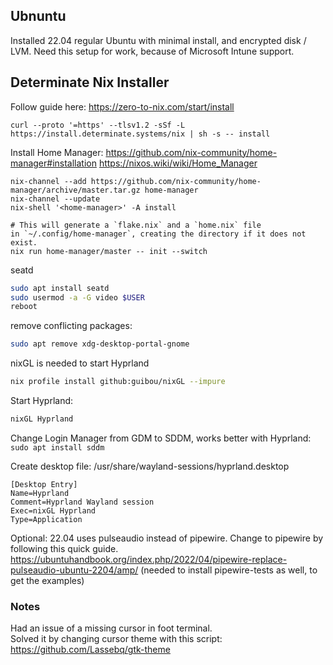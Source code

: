 ## Ubnuntu

Installed 22.04 regular Ubuntu with minimal install, and encrypted disk / LVM.
Need this setup for work, because of Microsoft Intune support.



## Determinate Nix Installer

Follow guide here:
https://zero-to-nix.com/start/install
```
curl --proto '=https' --tlsv1.2 -sSf -L https://install.determinate.systems/nix | sh -s -- install
```


Install Home Manager:
https://github.com/nix-community/home-manager#installation
https://nixos.wiki/wiki/Home_Manager

```
nix-channel --add https://github.com/nix-community/home-manager/archive/master.tar.gz home-manager
nix-channel --update
nix-shell '<home-manager>' -A install

# This will generate a `flake.nix` and a `home.nix` file in `~/.config/home-manager`, creating the directory if it does not exist.
nix run home-manager/master -- init --switch 
```

seatd
```sh
sudo apt install seatd
sudo usermod -a -G video $USER
reboot
```


remove conflicting packages:
```sh
sudo apt remove xdg-desktop-portal-gnome
```

nixGL is needed to start Hyprland
```sh
nix profile install github:guibou/nixGL --impure
```

Start Hyprland:
```sh
nixGL Hyprland
```


Change Login Manager from GDM to SDDM, works better with Hyprland:
`sudo apt install sddm`

Create desktop file:
/usr/share/wayland-sessions/hyprland.desktop

```
[Desktop Entry]
Name=Hyprland
Comment=Hyprland Wayland session
Exec=nixGL Hyprland
Type=Application
```

Optional:
22.04 uses pulseaudio instead of pipewire. Change to pipewire by following this quick guide.
https://ubuntuhandbook.org/index.php/2022/04/pipewire-replace-pulseaudio-ubuntu-2204/amp/
(needed to install pipewire-tests as well, to get the examples)

### Notes
Had an issue of a missing cursor in foot terminal.  
Solved it by changing cursor theme with this script:  
https://github.com/Lassebq/gtk-theme
 
